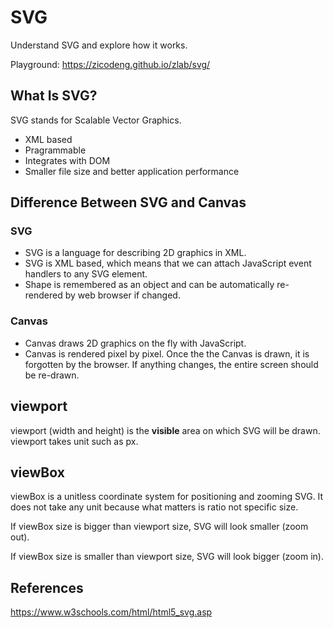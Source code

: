 # SVG

Understand SVG and explore how it works.

Playground: https://zicodeng.github.io/zlab/svg/

## What Is SVG?

SVG stands for Scalable Vector Graphics.

-   XML based
-   Pragrammable
-   Integrates with DOM
-   Smaller file size and better application performance

## Difference Between SVG and Canvas

### SVG

-   SVG is a language for describing 2D graphics in XML.
-   SVG is XML based, which means that we can attach JavaScript event handlers to any SVG element.
-   Shape is remembered as an object and can be automatically re-rendered by web browser if changed.

### Canvas

-   Canvas draws 2D graphics on the fly with JavaScript.
-   Canvas is rendered pixel by pixel. Once the the Canvas is drawn, it is forgotten by the browser. If anything changes, the entire screen should be re-drawn.

## viewport

viewport (width and height) is the **visible** area on which SVG will be drawn. viewport takes unit such as px.

## viewBox

viewBox is a unitless coordinate system for positioning and zooming SVG. It does not take any unit because what matters is ratio not specific size.

If viewBox size is bigger than viewport size, SVG will look smaller (zoom out).

If viewBox size is smaller than viewport size, SVG will look bigger (zoom in).

## References

https://www.w3schools.com/html/html5_svg.asp
